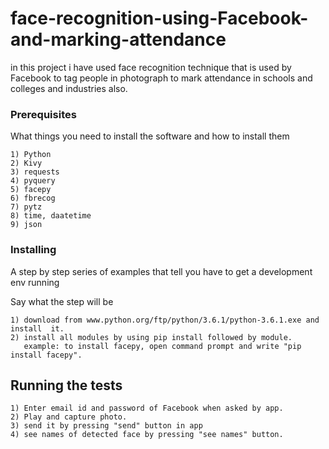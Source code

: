 # face-recognition-using-Facebook-and-marking-attendance
in this project i have used face recognition technique that is used by Facebook to tag people in photograph to mark attendance in schools and colleges and industries also.
### Prerequisites

What things you need to install the software and how to install them

```
1) Python
2) Kivy
3) requests
4) pyquery
5) facepy
6) fbrecog
7) pytz
8) time, daatetime
9) json

```

### Installing

A step by step series of examples that tell you have to get a development env running

Say what the step will be

```
1) download from www.python.org/ftp/python/3.6.1/python-3.6.1.exe and install  it.
2) install all modules by using pip install followed by module.
   example: to install facepy, open command prompt and write "pip install facepy".
```
## Running the tests
```
1) Enter email id and password of Facebook when asked by app.
2) Play and capture photo.
3) send it by pressing "send" button in app
4) see names of detected face by pressing "see names" button.
```
